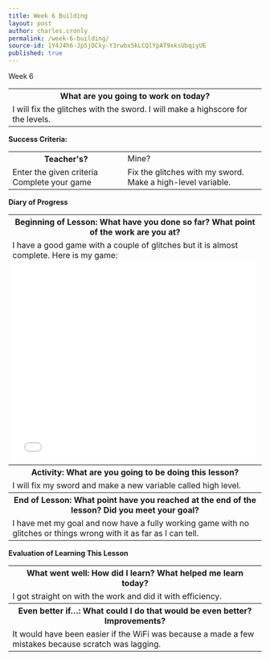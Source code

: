 ```yaml
---
title: Week 6 Building
layout: post
author: charles.cronly
permalink: /week-6-building/
source-id: 1Y4J4h6-Jp5jDCky-Y3rwbx5kLCQlYpAT9xksUbqiyUE
published: true
---
```

Week 6

<table>
  <tr>
    <th>What are you going to work on today?</th>
  </tr>
  <tr>
    <td>I will fix the glitches with the sword. I will make a highscore for the levels.</td>
  </tr>
</table>


**Success Criteria:**

<table>
  <tr>
    <th>Teacher's?</th>
    <td>Mine?</td>
  </tr>
  <tr>
    <td>Enter the given criteria
Complete your game
</td>
    <td>Fix the glitches with my sword.
Make a high-level variable.</td>
  </tr>
</table>


**Diary of Progress**

<table>
  <tr>
    <th>Beginning of Lesson: What have you done so far? What point of the work are you at?</th>
  </tr>
  <tr>
    <td>I have a good game with a couple of glitches but it is almost complete. Here is my game:       <iframe allowtransparency="true" width="485" height="402" src="//scratch.mit.edu/projects/embed/147047415/?autostart=false" frameborder="0" allowfullscreen></iframe>

</td>
  </tr>
  <tr>
    <th>Activity:  What are you going to be doing this lesson? </th>
  </tr>
  <tr>
    <td>I will fix my sword and make a new variable called high level.</td>
  </tr>
  <tr>
    <th>End of Lesson: What point have you reached at the end of the lesson? Did you meet your goal? </th>
  </tr>
  <tr>
    <td>I have met my goal and now have a fully working game with no glitches or things wrong with it as far as I can tell.</td>
  </tr>
</table>


**Evaluation of Learning This Lesson**

<table>
  <tr>
    <th>What went well: How did I learn? What helped me learn today? </th>
  </tr>
  <tr>
    <td>I got straight on with the work and did it with efficiency.</td>
  </tr>
  <tr>
    <th>Even better if…: What could I do that would be even better? Improvements? </th>
  </tr>
  <tr>
    <td>It would have been easier if the WiFi was because a made a few mistakes because scratch was lagging.</td>
  </tr>
</table>



